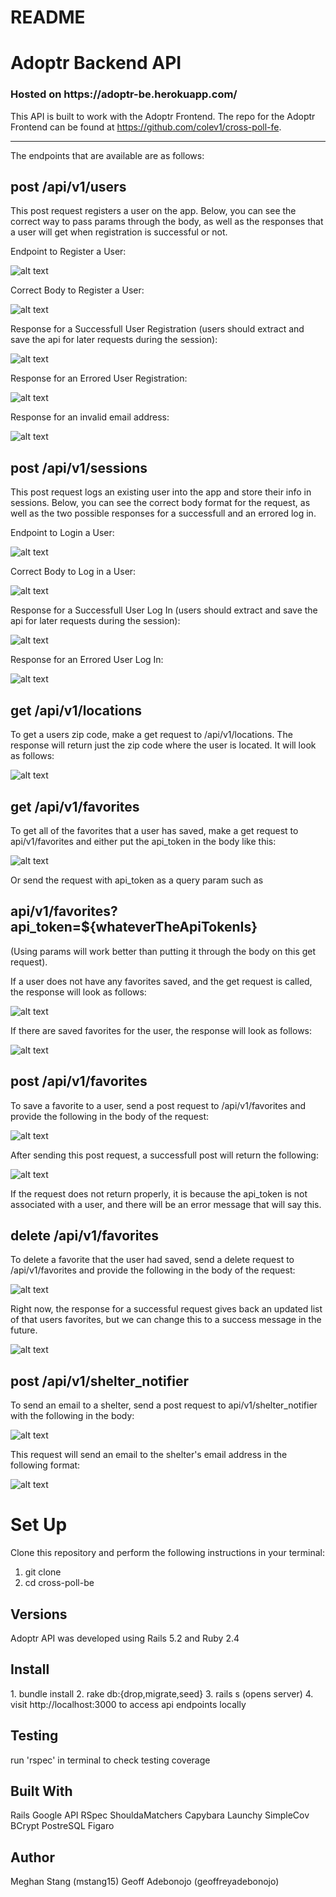 # README

<h1>Adoptr Backend API </h1>

<h3>Hosted on https://adoptr-be.herokuapp.com/ </h3>

This API is built to work with the Adoptr Frontend. The repo for the Adoptr Frontend can be found at https://github.com/colev1/cross-poll-fe. 

<hr>

The endpoints that are available are as follows: 

<h2>post /api/v1/users</h2>
This post request registers a user on the app. Below, you can see the correct way to pass params through the body, as well as the responses that a user will get when registration is successful or not. 

Endpoint to Register a User: 

![alt text](readme_images/post_users.png)

Correct Body to Register a User:

![alt text](readme_images/post_users_correct_body.png)

Response for a Successfull User Registration (users should extract and save the api for later requests during the session): 

![alt text](readme_images/correct_response_session_user.png)

Response for an Errored User Registration: 

![alt text](readme_images/post_users_error_response.png)

Response for an invalid email address:

![alt text](readme_images/invalid_email_response.png)


<ln>
  
  <h2>post /api/v1/sessions</h2>
This post request logs an existing user into the app and store their info in sessions. Below, you can see the correct body format for the request, as well as the two possible responses for a successfull and an errored log in. 

Endpoint to Login a User:

![alt text](readme_images/post_sessions.png)

Correct Body to Log in a User:

![alt text](readme_images/post_sessions_correct_body.png)

Response for a Successfull User Log In (users should extract and save the api for later requests during the session): 

![alt text](readme_images/correct_response_session_user.png)

Response for an Errored User Log In: 

![alt text](readme_images/post_sessions_error_response.png)

<ln>
  
  <h2>get /api/v1/locations</h2>
  
  To get a users zip code, make a get request to /api/v1/locations. 
  The response will return just the zip code where the user is located. It will look as follows: 
  
  ![alt text](readme_images/zip_code.png)

<ln>
  
  <h2>get /api/v1/favorites</h2>
 To get all of the favorites that a user has saved, make a get request to api/v1/favorites and either put the api_token in the body like this: 
 
 ![alt text](readme_images/get_favorites_body.png)
 
Or send the request with api_token as a query param such as 
<h2> api/v1/favorites?api_token=${whateverTheApiTokenIs} </h2>
(Using params will work better than putting it through the body on this get request). 
 
 If a user does not have any favorites saved, and the get request is called, the response will look as follows: 
 
 ![alt text](readme_images/get_favorites_none_saved.png)

 If there are saved favorites for the user, the response will look as follows: 
 
 ![alt text](readme_images/get_favorites_response.png)
 
 
 <ln>
  
  <h2>post /api/v1/favorites</h2>
  
  To save a favorite to a user, send a post request to /api/v1/favorites and provide the following in the body of the request:
  
  ![alt text](readme_images/post_favorites_body.png)
  
  After sending this post request, a successfull post will return the following: 
  
  ![alt text](readme_images/post_favorites_response.png)
  
  If the request does not return properly, it is because the api_token is not associated with a user, and there will be an error message that will say this. 
  
  
   <ln>
  
  <h2>delete /api/v1/favorites</h2>
  
  To delete a favorite that the user had saved, send a delete request to /api/v1/favorites and provide the following in the body of the request: 
  
  ![alt text](readme_images/delete_favorite_body.png)
  
  Right now, the response for a successful request gives back an updated list of that users favorites, but we can change this to a success message in the future. 
  
  ![alt text](readme_images/delete_favorite_response.png)
  
   <ln>
  
  <h2>post /api/v1/shelter_notifier</h2>
  To send an email to a shelter, send a post request to api/v1/shelter_notifier with the following in the body: 
  
  ![alt text](readme_images/email_body.png)
  
  This request will send an email to the shelter's email address in the following format: 
  
  ![alt text](readme_images/email_inbox.png)
  


<h1>Set Up</h1>

Clone this repository and perform the following instructions in your terminal:

1. git clone <github repo link>
2. cd cross-poll-be
 
<h2>Versions</h2>
Adoptr API was developed using Rails 5.2 and Ruby 2.4

<h2>Install</h2>
1. bundle install
2. rake db:{drop,migrate,seed} 
3. rails s (opens server)
4. visit http://localhost:3000 to access api endpoints locally

<h2> Testing </h2>
run 'rspec' in terminal to check testing coverage

<h2>Built With</h2>
Rails
Google API
RSpec
ShouldaMatchers
Capybara
Launchy
SimpleCov
BCrypt
PostreSQL
Figaro

<h2>Author</h2>
Meghan Stang (mstang15)
Geoff Adebonojo (geoffreyadebonojo)
